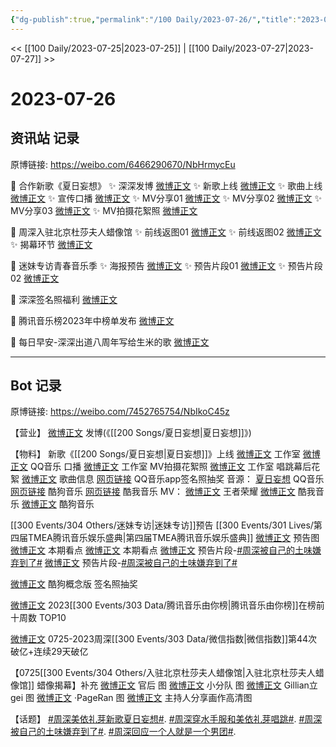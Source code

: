 ```yaml
---
{"dg-publish":true,"permalink":"/100 Daily/2023-07-26/","title":"2023-07-26","created":"2023-07-30T16:53:51.465+08:00","updated":"2023-08-25T12:58:19.345+08:00"}
---
```



<< [[100 Daily/2023-07-25\|2023-07-25]] | [[100 Daily/2023-07-27\|2023-07-27]] >>

# 2023-07-26

## 资讯站 记录

原博链接: https://weibo.com/6466290670/NbHrmycEu

💫 合作新歌《夏日妄想》
✨ 深深发博 [微博正文](https://weibo.com/6466290670/4927726689456152)
✨ 新歌上线 [微博正文](https://weibo.com/6466290670/4927544900193620)
✨ 歌曲上线 [微博正文](https://weibo.com/6466290670/4927695911389506)
✨ 宣传口播 [微博正文](https://weibo.com/6466290670/4927743776790379)
✨ MV分享01 [微博正文](https://weibo.com/6466290670/4927785971486262)
✨ MV分享02 [微博正文](https://weibo.com/6466290670/4927741236087139)
✨ MV分享03 [微博正文](https://weibo.com/6466290670/4927724419817253)
✨ MV拍摄花絮照 [微博正文](https://weibo.com/6466290670/4927735740500727)

💫 周深入驻北京杜莎夫人蜡像馆
✨ 前线返图01 [微博正文](https://weibo.com/6466290670/4927845878733727)
✨ 前线返图02 [微博正文](https://weibo.com/6466290670/4927773887431445)
✨ 揭幕环节 [微博正文](https://weibo.com/6466290670/4927811800006724)

💫 迷妹专访青春音乐季
✨ 海报预告 [微博正文](https://weibo.com/6466290670/4927801390536309)
✨ 预告片段01 [微博正文](https://weibo.com/6466290670/4927808378248733)
✨ 预告片段02 [微博正文](https://weibo.com/6466290670/4927803697136695)

💫 深深签名照福利 [微博正文](https://weibo.com/6466290670/4927846184916140)

💫 腾讯音乐榜2023年中榜单发布 [微博正文](https://weibo.com/6466290670/4927743270322269)

💫 每日早安-深深出道八周年写给生米的歌 [微博正文](https://weibo.com/6466290670/4927681797556037)

---
## Bot 记录

原博链接: https://weibo.com/7452765754/NbIkoC45z

【营业】
[微博正文](http://weibo.com/1736988591/NbDgL8gvf) 发博(《[[200 Songs/夏日妄想\|夏日妄想]]》)

【物料】
新歌《[[200 Songs/夏日妄想\|夏日妄想]]》上线
[微博正文](http://weibo.com/7478855230/NbCpYjic4) 工作室
[微博正文](https://weibo.com/2169129705/NbDbjooBQ) QQ音乐 口播
[微博正文](http://weibo.com/7478855230/NbDtBfYwz) 工作室 MV拍摄花絮照
[微博正文](https://weibo.com/7478855230/NbEKDkahu) 工作室 唱跳幕后花絮
[微博正文](http://weibo.com/6466290670/Nbyzg0OmU) 歌曲信息
[网页链接](https://weibo.cn/sinaurl?u=https%3A%2F%2Fy.qq.com%2Fforest%2FOiBH1RC67FdssnEB%2Findex.html) QQ音乐app签名照抽奖
音源：
[夏日妄想](https://weibo.cn/sinaurl?u=https%3A%2F%2Fi.y.qq.com%2Fv8%2Fplaysong.html%3Fsongid%3D424455505%26source%3Dyqq%26ADTAG%3Dhz_wb_sf%26channelId%3D10081987) QQ音乐
[网页链接](https://weibo.cn/sinaurl?u=https%3A%2F%2Fm3ws.kugou.com%2Fmixsong%2F8w4k0gfb.html) 酷狗音乐
[网页链接](https://weibo.cn/sinaurl?u=http%3A%2F%2Fm.kuwo.cn%2Fnewh5app%2Fplay_detail%2F289380829) 酷我音乐
MV：
[微博正文](http://weibo.com/5698023579/NbDbk3ksT) 王者荣耀
[微博正文](https://weibo.com/1738434147/NbDbjqBhe) 酷我音乐
[微博正文](https://weibo.com/1665103091/NbDbSkVLX) 酷狗音乐

[[300 Events/304 Others/迷妹专访\|迷妹专访]]预告 [[300 Events/301 Lives/第四届TMEA腾讯音乐娱乐盛典\|第四届TMEA腾讯音乐娱乐盛典]]
[微博正文](http://weibo.com/7472279661/NbF9qyArt) 预告图
[微博正文](https://weibo.com/2591595652/NbFg0APGq) 本期看点
[微博正文](http://weibo.com/7472279661/NbFdBF6Pr) 本期看点
[微博正文](https://weibo.com/2591595652/NbFoWELs9) 预告片段-[#周深被自己的土味嫌弃到了#](https://s.weibo.com/weibo?q=%23%E5%91%A8%E6%B7%B1%E8%A2%AB%E8%87%AA%E5%B7%B1%E7%9A%84%E5%9C%9F%E5%91%B3%E5%AB%8C%E5%BC%83%E5%88%B0%E4%BA%86%23)
[微博正文](https://weibo.com/7472279661/NbFm9t919) 预告片段-[#周深被自己的土味嫌弃到了#](https://s.weibo.com/weibo?q=%23%E5%91%A8%E6%B7%B1%E8%A2%AB%E8%87%AA%E5%B7%B1%E7%9A%84%E5%9C%9F%E5%91%B3%E5%AB%8C%E5%BC%83%E5%88%B0%E4%BA%86%23)

[微博正文](http://weibo.com/7689565545/NbGgY6hkd) 酷狗概念版 签名照抽奖

[微博正文](https://weibo.com/6733257358/NbDnFksW6) 2023[[300 Events/303 Data/腾讯音乐由你榜\|腾讯音乐由你榜]]在榜前十周数 TOP10

[微博正文](http://weibo.com/5637413637/NbEvmD4t9) 0725-2023周深[[300 Events/303 Data/微信指数\|微信指数]]第44次破亿+连续29天破亿

【0725[[300 Events/304 Others/入驻北京杜莎夫人蜡像馆\|入驻北京杜莎夫人蜡像馆]] 蜡像揭幕】补充
[微博正文](http://weibo.com/5248300719/NbGmJ0foi) 官后 图
[微博正文](http://weibo.com/5516625428/NbEvke5Gh) 小分队 图
[微博正文](http://weibo.com/5355738926/NbtPKDY76) Gillian立gei 图
[微博正文](http://weibo.com/7633014126/NbCUYb4em) ·PageRan 图
[微博正文](http://weibo.com/2891278372/NbC0Ek76a) 主持人分享画作高清图

【话题】
[#周深美依礼芽新歌夏日妄想#](https://s.weibo.com/weibo?q=%23%E5%91%A8%E6%B7%B1%E7%BE%8E%E4%BE%9D%E7%A4%BC%E8%8A%BD%E6%96%B0%E6%AD%8C%E5%A4%8F%E6%97%A5%E5%A6%84%E6%83%B3%23).
[#周深穿水手服和美依礼芽唱跳#](https://s.weibo.com/weibo?q=%23%E5%91%A8%E6%B7%B1%E7%A9%BF%E6%B0%B4%E6%89%8B%E6%9C%8D%E5%92%8C%E7%BE%8E%E4%BE%9D%E7%A4%BC%E8%8A%BD%E5%94%B1%E8%B7%B3%23).
[#周深被自己的土味嫌弃到了#](https://s.weibo.com/weibo?q=%23%E5%91%A8%E6%B7%B1%E8%A2%AB%E8%87%AA%E5%B7%B1%E7%9A%84%E5%9C%9F%E5%91%B3%E5%AB%8C%E5%BC%83%E5%88%B0%E4%BA%86%23).
[#周深回应一个人就是一个男团#](https://s.weibo.com/weibo?q=%23%E5%91%A8%E6%B7%B1%E5%9B%9E%E5%BA%94%E4%B8%80%E4%B8%AA%E4%BA%BA%E5%B0%B1%E6%98%AF%E4%B8%80%E4%B8%AA%E7%94%B7%E5%9B%A2%23).
